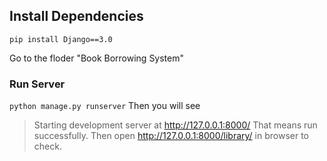 

## Install Dependencies
`pip install Django==3.0`


Go to the floder "Book Borrowing System"

### Run Server
`python manage.py runserver`
Then you will see 
>Starting development server at http://127.0.0.1:8000/ 
That means run successfully.
Then open http://127.0.0.1:8000/library/ in browser to check.




